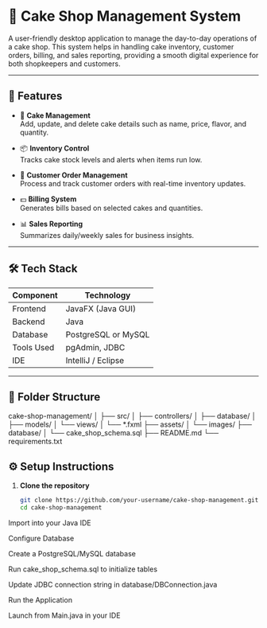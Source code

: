 # 🍰 Cake Shop Management System

A user-friendly desktop application to manage the day-to-day operations of a cake shop. This system helps in handling cake inventory, customer orders, billing, and sales reporting, providing a smooth digital experience for both shopkeepers and customers.

---

## 🎯 Features

- 🧾 **Cake Management**  
  Add, update, and delete cake details such as name, price, flavor, and quantity.

- 📦 **Inventory Control**  
  Tracks cake stock levels and alerts when items run low.

- 🛒 **Customer Order Management**  
  Process and track customer orders with real-time inventory updates.

- 💵 **Billing System**  
  Generates bills based on selected cakes and quantities.

- 📊 **Sales Reporting**  
  Summarizes daily/weekly sales for business insights.

---

## 🛠️ Tech Stack

| Component       | Technology            |
|----------------|------------------------|
| Frontend        | JavaFX (Java GUI)      |
| Backend         | Java                   |
| Database        | PostgreSQL or MySQL    |
| Tools Used      | pgAdmin, JDBC          |
| IDE             | IntelliJ / Eclipse     |

---

## 📂 Folder Structure

cake-shop-management/
│
├── src/
│ ├── controllers/
│ ├── database/
│ ├── models/
│ └── views/
│ └── *.fxml
├── assets/
│ └── images/
├── database/
│ └── cake_shop_schema.sql
├── README.md
└── requirements.txt


## ⚙️ Setup Instructions

1. **Clone the repository**  
   ```bash
   git clone https://github.com/your-username/cake-shop-management.git
   cd cake-shop-management
Import into your Java IDE

Configure Database

Create a PostgreSQL/MySQL database

Run cake_shop_schema.sql to initialize tables

Update JDBC connection string in database/DBConnection.java

Run the Application

Launch from Main.java in your IDE

